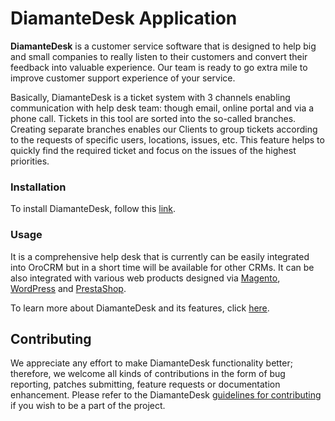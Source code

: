 # DiamanteDesk Application

**DiamanteDesk** is a customer service software that is designed to help big and small companies to really listen to their customers and convert their feedback into valuable experience. Our team is ready to go extra mile to improve customer support experience of your service.

Basically, DiamanteDesk is a ticket system with 3 channels enabling communication with help desk team: though email, online portal and via a phone call. Tickets in this tool are sorted into the so-called branches. Creating separate branches enables our Clients to group tickets according to the requests of specific users, locations, issues, etc. This feature helps to quickly find the required ticket and focus on the issues of the highest priorities.

### Installation ###

To install DiamanteDesk, follow this [link](http://docs.diamantedesk.com/en/latest/installation-guide/).

### Usage ###

It is a comprehensive help desk that is currently can be easily integrated into OroCRM but in a short time will be available for other CRMs. It can be also integrated with various web products designed via [Magento](http://docs.diamantedesk.com/en/latest/integration/magento.html), [WordPress](http://docs.diamantedesk.com/en/latest/integration/wordpress.html) and [PrestaShop](http://docs.diamantedesk.com/en/latest/integration/prestashop.html).

To learn more about DiamanteDesk and its features, click [here](http://docs.diamantedesk.com/en/latest/).

## Contributing

We appreciate any effort to make DiamanteDesk functionality better; therefore, we welcome all kinds of contributions in the form of bug reporting, patches submitting, feature requests or documentation enhancement. Please refer to the DiamanteDesk [guidelines for contributing](http://docs.diamantedesk.com/en/latest/developer-guide/contributing.html) if you wish to be a part of the project.
